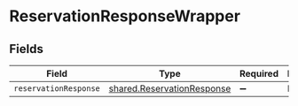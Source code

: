 # ReservationResponseWrapper


## Fields

| Field                                                                           | Type                                                                            | Required                                                                        | Description                                                                     |
| ------------------------------------------------------------------------------- | ------------------------------------------------------------------------------- | ------------------------------------------------------------------------------- | ------------------------------------------------------------------------------- |
| `reservationResponse`                                                           | [shared.ReservationResponse](../../../sdk/models/shared/reservationresponse.md) | :heavy_minus_sign:                                                              | N/A                                                                             |